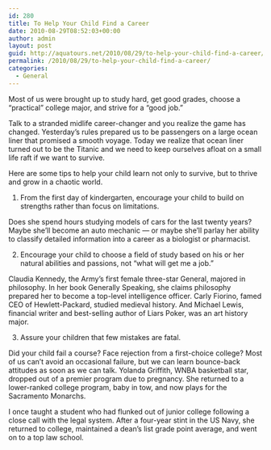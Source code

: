 ```yaml
---
id: 280
title: To Help Your Child Find a Career
date: 2010-08-29T08:52:03+00:00
author: admin
layout: post
guid: http://aquatours.net/2010/08/29/to-help-your-child-find-a-career/
permalink: /2010/08/29/to-help-your-child-find-a-career/
categories:
  - General
---
```

Most of us were brought up to study hard, get good grades, choose a &#8220;practical&#8221; college major, and strive for a &#8220;good job.&#8221;

Talk to a stranded midlife career-changer and you realize the game has changed. Yesterday&#8217;s rules prepared us to be passengers on a large ocean liner that promised a smooth voyage. Today we realize that ocean liner turned out to be the Titanic and we need to keep ourselves afloat on a small life raft if we want to survive.

Here are some tips to help your child learn not only to survive, but to thrive and grow in a chaotic world.

1. From the first day of kindergarten, encourage your child to build on strengths rather than focus on limitations.

Does she spend hours studying models of cars for the last twenty years? Maybe she&#8217;ll become an auto mechanic &#8212; or maybe she&#8217;ll parlay her ability to classify detailed information into a career as a biologist or pharmacist.

2. Encourage your child to choose a field of study based on his or her natural abilities and passions, not &#8220;what will get me a job.&#8221;

Claudia Kennedy, the Army&#8217;s first female three-star General, majored in philosophy. In her book Generally Speaking, she claims philosophy prepared her to become a top-level intelligence officer. Carly Fiorino, famed CEO of Hewlett-Packard, studied medieval history. And Michael Lewis, financial writer and best-selling author of Liars Poker, was an art history major.

3. Assure your children that few mistakes are fatal.

Did your child fail a course? Face rejection from a first-choice college? Most of us can&#8217;t avoid an occasional failure, but we can learn bounce-back attitudes as soon as we can talk. Yolanda Griffith, WNBA basketball star, dropped out of a premier program due to pregnancy. She returned to a lower-ranked college program, baby in tow, and now plays for the Sacramento Monarchs.

I once taught a student who had flunked out of junior college following a close call with the legal system. After a four-year stint in the US Navy, she returned to college, maintained a dean&#8217;s list grade point average, and went on to a top law school.